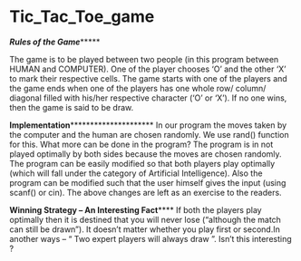 # Tic_Tac_Toe_game
*******************************Rules of the Game************************************

The game is to be played between two people (in this program between HUMAN and COMPUTER).
One of the player chooses ‘O’ and the other ‘X’ to mark their respective cells.
The game starts with one of the players and the game ends when one of the players has one whole row/ column/ diagonal filled with his/her respective character (‘O’ or ‘X’).
If no one wins, then the game is said to be draw.

****************************Implementation*************************************************
In our program the moves taken by the computer and the human are chosen randomly. We use rand() function for this.
What more can be done in the program?
The program is in not played optimally by both sides because the moves are chosen randomly. The program can be easily modified so that both players play optimally (which will fall under the category of Artificial Intelligence). Also the program can be modified such that the user himself gives the input (using scanf() or cin).
The above changes are left as an exercise to the readers.

************************************Winning Strategy – An Interesting Fact****************************************
If both the players play optimally then it is destined that you will never lose (“although the match can still be drawn”). It doesn’t matter whether you play first or second.In another ways – “ Two expert players will always draw ”.
Isn’t this interesting ?
